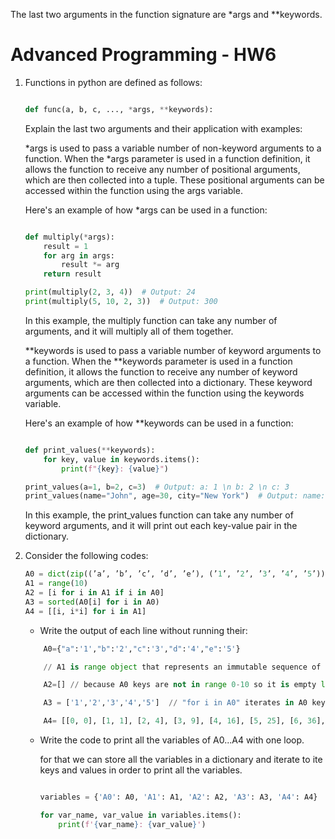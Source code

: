 The last two arguments in the function signature are *args and **keywords.


# Advanced Programming - HW6

1. Functions in python are defined as follows:

    ```python

    def func(a, b, c, ..., *args, **keywords):

    ```

    Explain the last two arguments and their application with examples:

    *args is used to pass a variable number of non-keyword arguments to a function. When the *args parameter is used in a function definition, it allows the function to receive any number of positional arguments, which are then collected into a tuple. These positional arguments can be accessed within the function using the args variable.

    Here's an example of how *args can be used in a function:
    ```python

    def multiply(*args):
        result = 1
        for arg in args:
            result *= arg
        return result

    print(multiply(2, 3, 4))  # Output: 24
    print(multiply(5, 10, 2, 3))  # Output: 300

    ```

    In this example, the multiply function can take any number of arguments, and it will multiply all of them together.

    **keywords is used to pass a variable number of keyword arguments to a function. When the **keywords parameter is used in a function definition, it allows the function to receive any number of keyword arguments, which are then collected into a dictionary. These keyword arguments can be accessed within the function using the keywords variable.

    Here's an example of how **keywords can be used in a function:
    ```python

    def print_values(**keywords):
        for key, value in keywords.items():
            print(f"{key}: {value}")

    print_values(a=1, b=2, c=3)  # Output: a: 1 \n b: 2 \n c: 3
    print_values(name="John", age=30, city="New York")  # Output: name: John \n age: 30 \n city: New York

    ```

    In this example, the print_values function can take any number of keyword arguments, and it will print out each key-value pair in the dictionary.


2. Consider the following codes:

    ```python
    A0 = dict(zip((’a’, ’b’, ’c’, ’d’, ’e’), (’1’, ’2’, ’3’, ’4’, ’5’)))
    A1 = range(10)
    A2 = [i for i in A1 if i in A0]
    A3 = sorted(A0[i] for i in A0)
    A4 = [[i, i*i] for i in A1]
    ```

    * Write the output of each line without running their:

    ```python
        A0={"a":'1',"b":'2',"c":'3',"d":'4',"e":'5'}

        // A1 is range object that represents an immutable sequence of numbers.

        A2=[] // because A0 keys are not in range 0-10 so it is empty list.

        A3 = ['1','2','3','4','5']  // "for i in A0" iterates in A0 keys and append that key value in A3 in a sorted way .

        A4= [[0, 0], [1, 1], [2, 4], [3, 9], [4, 16], [5, 25], [6, 36], [7, 49], [8, 64], [9, 81]] // from 0-9 , append a list of [i , i^2] to A4.

    ```


    * Write the code to print all the variables of A0...A4 with one loop.

        for that we can store all the variables in a dictionary and iterate to ite keys and values in order to print all the variables.

        ```python

        variables = {'A0': A0, 'A1': A1, 'A2': A2, 'A3': A3, 'A4': A4}

        for var_name, var_value in variables.items():
            print(f'{var_name}: {var_value}')

        ```